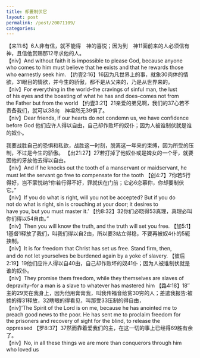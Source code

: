 ```yaml
---
title: 却要制伏它
layout: post
permalink: /post/20071109/
categories: 
---
```


【来11:6】6人非有信，就不能得　神的喜悦；因为到　神11面前来的人必须信有　神，且信他赏赐那12寻求他的人。  
【niv】And without faith it is impossible to please God, because anyone  
who comes to him must believe that he exists and that he rewards those  
who earnestly seek him. 
【约壹2:16】16因为凡世界上的事，就象30肉体的情欲，31眼目的情欲，并今生的骄傲，都不是从父来的，乃是从世界来的。  
【niv】For everything in the world–the cravings of sinful man, the lust  
of his eyes and the boasting of what he has and does–comes not from  
the Father but from the world 
【约壹3:21】21亲爱的弟兄啊，我们的37心若不责备我们，就可以38向　神坦然无39惧了。  
【niv】Dear friends, if our hearts do not condemn us, we have confidence  
before God 
他们应许人得以自由，自己却作败坏的奴仆；因为人被谁制伏就是谁的奴仆。 
  
我要战胜自己的恐惧和私欲，战胜这一时刻，脱离这一年来的束缚，因为所受的压制，不过是今生的骄傲。 
【出21:27】27若打掉了他奴仆或是婢女的一个牙，就要因他的牙放他去得以自由。  
【niv】And if he knocks out the tooth of a manservant or maidservant, he  
must let the servant go free to compensate for the tooth 
【创4:7】7你若5行得好，岂不蒙悦纳?你若行得不好，罪就伏在门前；它必6恋慕你，你却要制伏它。”  
【niv】If you do what is right, will you not be accepted? But if you do  
not do what is right, sin is crouching at your door; it desires to  
have you, but you must master it.’ 
【约8:32】32你们必晓得53真理，真理必叫你们得以54自由。”  
【niv】Then you will know the truth, and the truth will set you free. 
【加5:1】1基督1释放了我们，叫我们得以自2由，所以要3站立得稳，不要再被奴4仆的5轭挟制。  
【niv】It is for freedom that Christ has set us free. Stand firm, then,  
and do not let yourselves be burdened again by a yoke of slavery. 
【彼后2:19】19他们应许人得以自40由，自己却作败坏的奴41仆；因为人被谁制伏就是谁的奴仆。  
【niv】They promise them freedom, while they themselves are slaves of  
depravity–for a man is a slave to whatever has mastered him 
【路4:18】18″主的29灵在我身上，因为他用膏膏我，叫我传福音给贫30穷的人；差遣我报告:被掳的得31释放，32瞎眼的得看见，叫那受33压制的得自由，  
【niv】’The Spirit of the Lord is on me, because he has anointed me to  
preach good news to the poor. He has sent me to proclaim freedom for  
the prisoners and recovery of sight for the blind, to release the  
oppressed 
【罗8:37】37然而靠着爱我们的主，在这一切的事上已经得69胜有余了。  
【niv】No, in all these things we are more than conquerors through him  
who loved us
